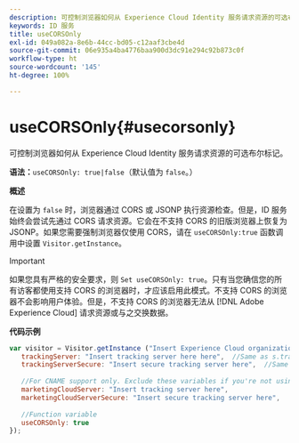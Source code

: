 ```yaml
---
description: 可控制浏览器如何从 Experience Cloud Identity 服务请求资源的可选布尔标记。
keywords: ID 服务
title: useCORSOnly
exl-id: 049a082a-8e6b-44cc-bd05-c12aaf3cbe4d
source-git-commit: 06e935a4ba4776baa900d3dc91e294c92b873c0f
workflow-type: ht
source-wordcount: '145'
ht-degree: 100%

---
```


# useCORSOnly{#usecorsonly}

可控制浏览器如何从 Experience Cloud Identity 服务请求资源的可选布尔标记。

**语法：**`useCORSOnly: true|false`（默认值为 `false`。）

**概述**

在设置为 `false` 时，浏览器通过 CORS 或 JSONP 执行资源检查。但是，ID 服务始终会尝试先通过 CORS 请求资源。它会在不支持 CORS 的旧版浏览器上恢复为 JSONP。如果您需要强制浏览器仅使用 CORS，请在 `useCORSOnly:true` 函数调用中设置 `Visitor.getInstance`。

>[!IMPORTANT]
>
>如果您具有严格的安全要求，则 `Set useCORSOnly: true`。只有当您确信您的所有访客都使用支持 CORS 的浏览器时，才应该启用此模式。不支持 CORS 的浏览器不会影响用户体验。但是，不支持 CORS 的浏览器无法从 [!DNL Adobe Experience Cloud] 请求资源或与之交换数据。

**代码示例**

```js
var visitor = Visitor.getInstance ("Insert Experience Cloud organization ID here",{ 
   trackingServer: "Insert tracking server here here",  //Same as s.trackingServer 
   trackingServerSecure: "Insert secure tracking server here",  //Same as s.trackingServerSecure 
 
   //For CNAME support only. Exclude these variables if you're not using CNAME 
   marketingCloudServer: "Insert tracking server here", 
   marketingCloudServerSecure: "Insert secure tracking server here", 
 
   //Function variable 
   useCORSOnly: true 
});
```
